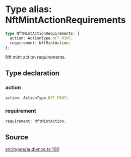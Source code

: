 # Type alias: NftMintActionRequirements

```ts
type NftMintActionRequirements: {
  action: ActionType.NFT_MINT;
  requirement: NftMintAction;
};
```

Nft mint action requirements.

## Type declaration

### action

```ts
action: ActionType.NFT_MINT;
```

### requirement

```ts
requirement: NftMintAction;
```

## Source

[src/types/audience.ts:100](https://github.com/torque-labs/torque-ts-sdk/blob/3bb7686d9ca1711cb29a16a45efd25d459673e82/src/types/audience.ts#L100)
